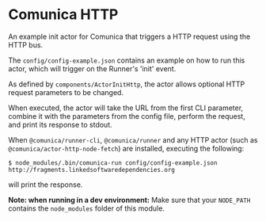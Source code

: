 # Comunica HTTP

An example init actor for Comunica that triggers a HTTP request using the HTTP bus.

The `config/config-example.json` contains an example on how to run this actor,
which will trigger on the Runner's 'init' event.

As defined by `components/ActorInitHttp`,
the actor allows optional HTTP request parameters to be changed.

When executed, the actor will take the URL from the first CLI parameter,
combine it with the parameters from the config file,
perform the request, and print its response to stdout.

When `@comunica/runner-cli`, `@comunica/runner`
and any HTTP actor (such as `@comunica/actor-http-node-fetch`) are installed,
executing the following:

```
$ node_modules/.bin/comunica-run config/config-example.json http://fragments.linkedsoftwaredependencies.org
```

will print the response.

**Note: when running in a dev environment:**
Make sure that your `NODE_PATH` contains the `node_modules` folder of this module.
